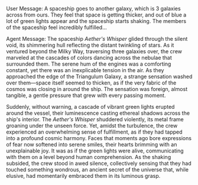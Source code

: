 User Message: A spaceship goes to another galaxy, which is 3 galaxies across from ours. They feel that space is getting thicker, and out of blue a lot of green lights appear and the spaceship starts shaking.  The members of the spaceship feel incredibly fulfilled...


Agent Message: The spaceship *Aether's Whisper* glided through the silent void, its shimmering hull reflecting the distant twinkling of stars. As it ventured beyond the Milky Way, traversing three galaxies over, the crew marveled at the cascades of colors dancing across the nebulae that surrounded them. The serene hum of the engines was a comforting constant, yet there was an inexplicable tension in the air. As they approached the edge of the Triangulum Galaxy, a strange sensation washed over them—space itself seemed to thicken, as if the very fabric of the cosmos was closing in around the ship. The sensation was foreign, almost tangible, a gentle pressure that grew with every passing moment.

Suddenly, without warning, a cascade of vibrant green lights erupted around the vessel, their luminescence casting ethereal shadows across the ship's interior. The *Aether's Whisper* shuddered violently, its metal frame groaning under the unseen force. Yet, amidst the turbulence, the crew experienced an overwhelming sense of fulfillment, as if they had tapped into a profound cosmic harmony. Faces that moments ago bore expressions of fear now softened into serene smiles, their hearts brimming with an unexplainable joy. It was as if the green lights were alive, communicating with them on a level beyond human comprehension. As the shaking subsided, the crew stood in awed silence, collectively sensing that they had touched something wondrous, an ancient secret of the universe that, while elusive, had momentarily embraced them in its luminous grasp.